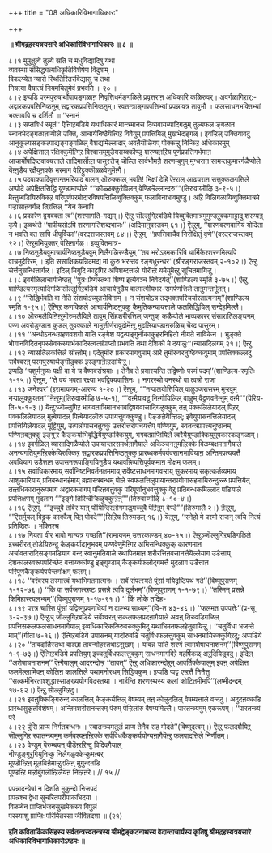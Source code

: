 +++
title = "08 अधिकारिविभागाधिकारः"

+++


**॥ श्रीमद्रहस्यत्रयसारे अधिकारिविभागाधिकारः ॥ ८ ॥**

८।१ मुमुक्षुत्वे तुल्ये सति च मधुविद्यादिषु यथा  
व्यवस्था संसिद्ध्यत्यधिकृतिविशेषेण विदुषाम् ।  
विकल्प्येत न्यासे स्थितिरितरविद्यासु च तथा  
नियत्या वैयात्यं नियमयितुमेवं प्रभवति ॥ २० ॥  
८।२ इप्पडि परमपुरुषार्थोपायङ्गळाऩ निवृत्तिधर्मङ्गळिले प्रवृत्तराऩ अधिकारि कळिरुवर्। अवर्गळागिऱार्:- अद्वारकप्रपत्तिनिष्ठऩुम् सद्वारकप्रपत्तिनिष्ठऩुम्। स्वतन्त्राङ्गप्रपत्तिभ्यां प्रपन्नावत्र तावुभौ । फलसाधनभक्तिभ्यां भक्तावपि च दर्शितौ ॥ ‘‘स्नानं  
८।३ सप्तविधं स्मृतं’’ ऎऩ्गिऱबडिये यथाधिकारं मान्त्रमानस दिव्यवायव्यादिगळुम् तुल्यफल ङ्गळाऩ स्नानभेदङ्गळाऩाऱ्पोले उक्ति, आचार्यनिष्ठैयॆऩ्गिऱ विवैयुम् प्रपत्तियिल् मुखभेदङ्गळ्। इवऱ्ऱिल् उक्तियावदु आनुकूल्यसङ्कल्पाद्यङ्गङ्गळिल् वैशद्यमिल्लादार् अवऩैयॊऴियप् पोक्कऱ्ऱु निऱ्किऱ अधिकारमुम्  
८।४ अपेक्षित्ताल् रक्षिक्कुमॆऩ्गिऱ विश्वासमुमुडैयराय्क्कॊण्डु शरण्यऩऱिय पूर्णप्रपत्तिगर्भमाऩ आचार्योपदिष्टवाक्यत्ताले तादिमार्सॊऩ्ऩ पासुरत्तैच् चॊल्लि सार्वभौमऩै शरणम्बुगुम् मुग्धराऩ सामन्तकुमारर्गळैप्पोले यॆऩ्ऩुडैय रक्षैयुऩक्के भरमाग वेऱिट्टुक्कॊळ्ळवेणुमॆऩ्गै।  
८।५ पदवाक्यादिवृत्तान्तमऱियाद बालऩ् ऒरुक्काल् भवति! भिक्षां देहि ऎऩ्ऱाल् आढ्यराऩ सत्तुक्कळगत्तिले अप्पोदे अपेक्षितसिद्धि युण्डामाप्पोले “”कॊळ्ळक्कुऱैविलऩ् वेण्डिऱ्ऱॆल्लान्दरु””(तिरुवाय्मॊऴि ३-९-५।) मॆऩ्ऩुम्बडियिरुक्किऱ परिपूर्णपरमोदारविषयत्तिलिव्वुक्तिक्कुम् फलाविनाभावमुण्डु। अऱि विलिगळायिव्वुक्तिमात्रमे पऱ्ऱासाऩवर्गळ् तिऱत्तिल् ‘‘येन केनापि  
८।६ प्रकारेण द्वयवक्ता त्वं’’(शरणागति-गद्यम्।) ऎऩ्ऱु सॊल्लुगिऱबडिये यिव्वुक्तिमात्रमुमुण्डऱुक्कमाट्टादु शरण्यऩ् कृपै। इव्वर्थत्तै ‘‘पापीयसोऽपि शरणागतिशब्दभाजः’’ (अदिमानुषस्तवम् ६१।) ऎऩ्ऱुम्, ‘‘शरणवरणवागियं योदिता न भवति बत सापि धीपूर्विका’’(वरदराजस्तवम् ८४।) ऎऩ्ऱुम्, ‘‘प्रपत्तिवाचैव निरीक्षितुं वृणे’’(वरदराजस्तवम् ९२।) ऎऩ्ऱुमभियुक्तर् पेसिऩार्गळ्। इव्वुक्तिमात्र-  
८।७ निष्ठऩुडैयवुमाचार्यनिष्ठऩुडैयवुम् निलैगळिरण्डैयुम् ‘‘तव भरोऽहमकारिषि धार्मिकैश्शरणमित्यपि वाचमुदैरिरम् । इति ससाक्षिकयन्निदमद्य मां कुरु भरन्तव रङ्गधुरन्धर’’(श्रीरङ्गराजस्तवम् २-१०२।) ऎऩ्ऱु सेर्त्तनुसन्धित्तार्गळ्। इदिल् मिगुदि काट्टुगिऱ अपिशब्दत्ताले योरॊऩ्ऱे यमैयुमॆऩ्ऱु सूचितमायिऱ्ऱु।  
८।८ इवर्गळिलाचार्यनिष्ठऩ् ‘‘पुत्रः प्रेष्यस्तथा शिष्य इत्येवञ्च निवेदयेत्’’(शाण्डिल्य स्मृति ३-७५।) ऎऩ्ऱु शाण्डिल्यस्मृत्यादिगळिऱ्सॊल्लुगिऱबडिये आचार्यऩुडैय वात्मात्मीयभर-समर्पणत्तिले ताऩुमन्तर्भूतऩ्।  
८।९ ‘‘सिद्धिर्भवति वा नेति संशयोऽच्युतसेविनाम् । न संशयोऽत्र तद्भक्तपरिचर्यारतात्मनाम्’’(शाण्डिल्य स्मृति १-९५।) ऎऩ्गिऱ कणक्किले आचार्यनिष्ठऩुक्कु कैमुतिकन्यायत्ताले फलसिद्धियिल् सन्देहमिल्लै।  
८।१० ऒरुमलैयिऩिऩ्ऱुमॊरुमलैयिले तावुम् सिंहशरीरत्तिल् जन्तुक् कळैप्पोले भाष्यकारर् संसारातिलङ्घनम् पण्ण अवरोडुण्डाऩ कुडल् तुवक्काले नामुत्तीर्णरावुदोमॆऩ्ऱु मुदलियाण्डाऩरुळिच् चॆय्द पासुरम्।  
८।११ ‘‘अन्धोऽनन्धग्रहणवशगो याति रङ्गेश यद्वत्पङ्गुर्नौकाकुहरनिहितो नीयते नाविकेन । भुङ्क्ते भोगानविदितनृपस्सेवकस्यार्भकादिस्त्वत्संप्राप्तौ प्रभवति तथा देशिको मे दयाळुः’’(न्यासदिलगम् २१।) ऎऩ्ऱु  
८।१२ न्यासतिलकत्तिले सॊऩ्ऩोम्। एदेऩुमॊरु प्रकारमागवुमाम् आरे ऩुमॊरुवरनुष्ठिक्कवुमाम् प्रपत्तिक्कल्लदु सर्वेश्वरऩ् परमपुरुषार्थङ्गॊडुक्क इरङ्गाऩॆऩ्ऱदायिऱ्ऱु।  
इप्पडि ‘‘पशुर्मनुष्यः पक्षी वा ये च वैष्णवसंश्रयाः । तेनैव ते प्रयास्यन्ति तद्विष्णोः परमं पदम्’’(शाण्डिल्य-स्मृतिः १-१५।) ऎऩ्ऱुम्, ‘‘ते वयं भवता रक्ष्या भवद्विषयवासिनः । नगरस्थो वनस्थो वा त्वन्नो राजा  
८।१३ जनेश्वर’’(इरामायणम्-आरण्य १-२०।) ऎऩ्ऱुम्, “”नऱ्पालयोत्तियिल् वाऴुञ्जरासरम् मुऱ्ऱवुम् नऱ्पालुक्कुय्त्तऩ””ऩॆऩ्ऱुम्(तिरुवाय्मॊऴि ७-५-१), “”वऩ्मैयावदु निऩ्गोयिलिल् वाऴुम् वैट्टणवऩॆऩ्ऩुम् वऩ्मै””(पॆरिय-ति-५-१-३।) यॆऩ्ऱुञ्जॊल्लुगिऱ भागवताभिमानभगवद्विषयवासादिगळुक्कुम् तऩ् पक्कलिलेयादल् पिऱर् पक्कलिलेयादल् मुऩ्बेयादल् पिऩ्बेयादलॊरु उपायत्तुवक्कुण्डु। ऎङ्ङऩेयॆऩ्ऩिल्; इवैयुपासनत्तिलेयादल् प्रपत्तियिलेयादल् मूट्टियुम्, उत्पन्नोपासनऩुक्कु उत्तरोत्तरोपचयत्तैप् पण्णियुम्, स्वतन्त्रप्रपत्त्यनुष्ठानम् पण्णिऩवऩुक्कु इङ्गुऱ्ऱ कैङ्कर्याभिवृद्धियैयुण्डाक्कियुम्, भगवत्प्राप्तियिले त्वरैयैयुण्डाक्कियुमुपकारकङ्गळाम्।  
८।१४ इवर्गळिल् व्यासादिगळैप्पोले उपायान्तरसमर्थऩागैयाले अकिञ्चनऩुमऩ्ऱिक्के विळम्बक्षमऩागैयाले अनन्यगतियुमऩ्ऱिक्केयिरुक्किऱ सद्वारकप्रपत्तिनिष्ठऩुक्कु प्रारब्धकर्मपर्यवसानभावियाऩ अन्तिमप्रत्ययत्तै अवधियाग उडैत्ताऩ उपासनरूपाङ्गियिऩुडैय यथावन्निष्पत्तिपूर्वकमाऩ मोक्षम् फलम्।  
८।१५ सर्वाधिकारमाय् सर्वानिष्टनिवर्तनक्षममाय् सर्वेष्टसाधनमागवऱ्ऱाय् सुकरमाय् सकृत्कर्तव्यमाय् आशुकारियाय् प्रतिबन्धानर्हमाय् ब्रह्मास्त्रबन्धम् पोले स्वफलत्तिलुपायान्तरप्रयोगासहमायिरुन्दुळ्ळ प्रपत्तियैत् तऩ्ऩधिकारानुरूपमाग अद्वारकमागप् पऱ्ऱिऩवऩुक्कु परिपूर्णानुभवत्तुक्कु वेऱु प्रतिबन्धकमिल्लाद पडियाले प्रपत्तिक्षणम् मुदलाग “”इङ्गे तिरिन्देऱ्किऴुक्कुऱ्ऱॆऩ्””(तिरुवाय्मॊऴि ८-१०-४।)  
८।१६ ऎऩ्ऱुम्, “”इच्चुवै तविर याऩ् पोयिन्दिरलोगमाळुमच्चुवै पॆऱिऩुम् वेण्डे””(तिरुमालै २।) ऩॆऩ्ऱुम्, “”ऎरार्मुयल् विट्टुक् काक्कैप् पिऩ् पोवदे””(सिऱिय तिरुमडल् १६।) यॆऩ्ऱुम्, ‘‘स्नेहो मे परमो राजन् त्वयि नित्यं प्रतिष्ठितः । भक्तिश्च  
८।१७ नियता वीर भावो नान्यत्र गच्छति’’(रामायणम् उत्तरकाण्डम् ४०-१५।) ऎऩ्ऱुञ्जॊल्लुगिऱबडिगळिले इच्चरीरत् तोडेयिरुन्दु कैङ्कर्याद्यनुभवम् पण्णवेणुमॆऩ्गिऱ अभिसन्धिक्कुक् कारणमाऩ अर्चावतारादिसङ्गमडियाग वन्द स्वानुमतियाले स्थापितमाऩ शरीरत्तिऩवसानत्तैयॆल्लैयाग उडैत्ताय् देशकालस्वरूपपरिच्छेद वत्ताय्क्कॊण्डु इङ्गुण्डाम् कैङ्कर्यफलोद्गमत्तै मुदलाग उडैत्ताऩ परिपूर्णकैङ्कर्यपर्यन्तमोक्षम् फलम्।  
८।१८ ‘‘वरंवरय तस्मात्त्वं यथाभिमतमात्मनः । सर्वं संपत्स्यते पुंसां मयिदृष्टिपथं गते’’(विष्णुपुराणम् १-१२-७६।) ‘‘किं वा सर्वजगत्स्रष्टः प्रसन्ने त्वयि दुर्लभम्’’(विष्णुपुराणम् १-१-७९।) ‘‘तस्मिन् प्रसन्ने किमिहास्त्यलभ्यम्’’(विष्णुपुराणम् १-१७-९१।) ‘‘ किं लोके तदिह-  
८।१९ परत्र चास्ति पुंसां यद्विष्णुप्रवणधियां न दाल्भ्य साध्यम्’’(वि-त ४३-४६।) ‘‘फलमत उपपत्तेः’’(प्र-सू ३-२-३७।) ऎऩ्ऱुञ् जॊल्लुगिऱबडिये सर्वेश्वरऩ् सकलफलप्रदऩागैयाले अवऩ् तिरुवडिगळिल् प्रपत्तिसकलफलसाधनमागैयाल् इव्वधिकारिकळिरुवरुक्कुमिदु यथाभिमतफलहेतुवायिऱ्ऱु। ‘‘चतुर्विधा भजन्ते माम्’’(गीता ७-१६।) ऎऩ्गिऱबडिये उपासनम् यादॊरुबडि चतुर्विधफलत्तुक्कुम् साधनमायिरुक्कुगिऱदु; अप्पडिये  
८।२० ‘‘तावदार्तिस्तथा वाञ्छा तावन्मोहस्तथाऽसुखम् । यावन्न याति शरणं त्वामशेषाघनाशनम्’’(विष्णुपुराणम् १-९-७३।) ऎऩ्गिऱबडिये प्रपत्तियुम् इच्चतुर्विधफलत्तुक्कुम् साधनमागविऱे महर्षिकळ् अऱुदियिडुवदु। इदिल् ‘‘अशेषाघनाशनम्’’ ऎऩ्गैयालुम् आदरन्दोऱ्ऱ ‘‘तावत्’’ ऎऩ्ऱु अधिकारन्दोऱुम् आवर्तिक्कैयालुम् इवऩ् अपेक्षित्त फलमॆल्लामिवऩ् कोलिऩ कालत्तिले यथामनोरथम् सिद्धिक्कुम्। इप्पडि प्पट्ट एऱ्ऱत्तै निऩैत्तु ‘‘सत्कर्मनिरताश्शुद्धास्साङ्ख्ययोगविदस्तथा । नार्हन्ति शरणस्थस्य कलां कोटितमीमपि’’(लष्मीदन्द्रम् १७-६२।) ऎऩ्ऱु सॊल्लुगिऱदु।  
८।२१ इवऩुक्किङ्गिरुन्द कालत्तिल् कैङ्कर्यत्तिल् वैषम्यम् तऩ् कोलुदलिल् वैषम्यत्ताले वन्ददु। अदुदऩक्कडि प्रारब्धसुकृतविशेषम्। अन्तिमशरीरानन्तरम् पॆरुम् पेऱ्ऱिलॊरु वैषम्यमिल्लै। पारतन्त्र्यमुम् एकरूपम्। ‘‘पारतन्त्र्यं परे  
८।२२ पुंसि प्राप्य निर्गतबन्धनः । स्वातन्त्र्यमतुलं प्राप्य तेनैव सह मोदते’’(विष्णुदत्वम्।) ऎऩ्ऱु फलदशैयिऱ् सॊल्लुगिऱ स्वातन्त्र्यमुम् कर्मवश्यऩऩ्ऱिक्के सर्वविधकैङ्कर्ययोग्यऩागैयॆऩ्ऱु फलपादत्तिले निर्णीतम्।  
८।२३ वेण्डुम् पॆरुम्बयऩ् वीडॆऩ्ऱऱिन्दु विदिवगैयाल्  
नीण्डुङ्गुऱुगियुनिऱ्कु निलैगळुक्केऱ्कुमऩ्बर्  
मूण्डॊऩ्ऱिऩ् मूलविऩैमाऱ्ऱुदलिऩ् मुगुन्दऩडि  
पूण्डऩ्ऱि मऱ्ऱोर्बुगलॊऩ्ऱिलैयॆऩ निऩ्ऱऩरे। // १५ //

प्रपन्नादन्येषां न दिशति मुकुन्दो निजपदं  
प्रपन्नश्च द्वेधा सुचरितपरीपाकभिदया ।  
विळम्बेन प्राप्तिर्भजनसुखमेकस्य विपुलं  
परस्याशु प्राप्तिः परिमितरसा जीवितदशा ॥ (२१)

**इति कवितार्किकसिंहस्य सर्वतन्त्रस्वतन्त्रस्य श्रीमद्वेङ्कटनाथस्य वेदान्ताचार्यस्य कृतिषु श्रीमद्रहस्यत्रयसारे अधिकारिविभागाधिकारोऽष्टमः ॥**

